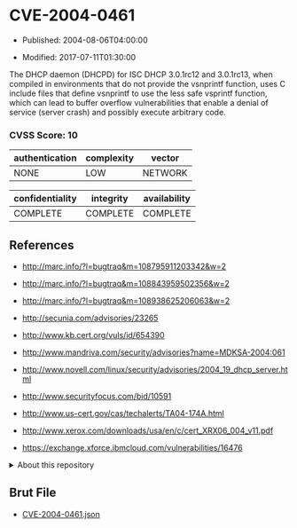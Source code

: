 # CVE-2004-0461

- Published: 2004-08-06T04:00:00

- Modified: 2017-07-11T01:30:00

The DHCP daemon (DHCPD) for ISC DHCP 3.0.1rc12 and 3.0.1rc13, when compiled in environments that do not provide the vsnprintf function, uses C include files that define vsnprintf to use the less safe vsprintf function, which can lead to buffer overflow vulnerabilities that enable a denial of service (server crash) and possibly execute arbitrary code.

### CVSS Score: **10**

| authentication | complexity | vector |
| --- | --- | --- |
| NONE | LOW | NETWORK |

| confidentiality | integrity | availability |
| --- | --- | --- |
| COMPLETE | COMPLETE | COMPLETE |

## References

* http://marc.info/?l=bugtraq&m=108795911203342&w=2

* http://marc.info/?l=bugtraq&m=108843959502356&w=2

* http://marc.info/?l=bugtraq&m=108938625206063&w=2

* http://secunia.com/advisories/23265

* http://www.kb.cert.org/vuls/id/654390

* http://www.mandriva.com/security/advisories?name=MDKSA-2004:061

* http://www.novell.com/linux/security/advisories/2004_19_dhcp_server.html

* http://www.securityfocus.com/bid/10591

* http://www.us-cert.gov/cas/techalerts/TA04-174A.html

* http://www.xerox.com/downloads/usa/en/c/cert_XRX06_004_v11.pdf

* https://exchange.xforce.ibmcloud.com/vulnerabilities/16476

<details>
<summary>About this repository</summary> 

  This repository is part of the project [Live Hack CVE](https://github.com/Live-Hack-CVE). Main website can be found [www.live-hack.org](https://www.live-hack.org) 
  
  Made by [Sn0wAlice](https://github.com/Sn0wAlice) for the people that care about security and need to have a feed of the latest CVEs. Hope you enjoy it, don't forget to star the repo and follow me on [Twitter](https://twitter.com/Sn0wAlice) and [Github](https://github.com/Sn0wAlice). And that is my [personnal website](https://www.alice-snow.me/)

  - [Home Page](https://github.com/Live-Hack-CVE)
  - [Framework](https://github.com/Live-Hack-CVE/cve-framework)
  - [CVE database](https://github.com/Live-Hack-CVE/full_database)
  - [Changelog](https://github.com/Live-Hack-CVE/Changelog)
</details>

## Brut File

* [CVE-2004-0461.json](https://raw.githubusercontent.com/Live-Hack-CVE/full_database/main/cves/2004/CVE-2004-0461.json)

